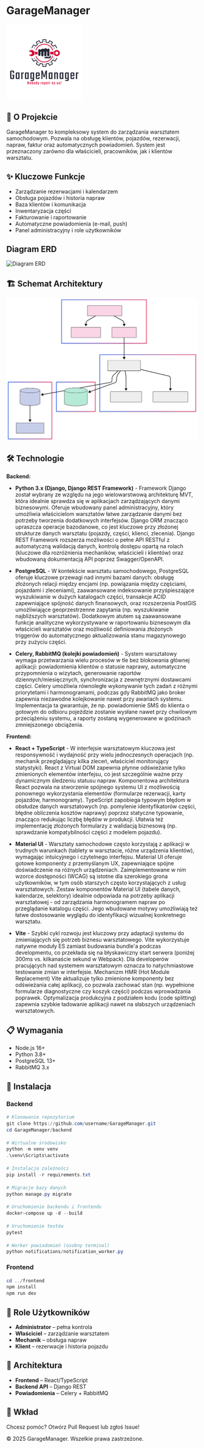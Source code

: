 # GarageManager

![GarageManager Logo](frontend/public/logo.png)

## 🚗 O Projekcie

GarageManager to kompleksowy system do zarządzania warsztatem samochodowym. Pozwala na obsługę klientów, pojazdów, rezerwacji, napraw, faktur oraz automatycznych powiadomień. System jest przeznaczony zarówno dla właścicieli, pracowników, jak i klientów warsztatu.

## ✨ Kluczowe Funkcje

- Zarządzanie rezerwacjami i kalendarzem
- Obsługa pojazdów i historia napraw
- Baza klientów i komunikacja
- Inwentaryzacja części
- Fakturowanie i raportowanie
- Automatyczne powiadomienia (e-mail, push)
- Panel administracyjny i role użytkowników

## Diagram ERD

![Diagram ERD](erd_diagram.svg)

## 🏗️ Schemat Architektury

![Diagram Architektury](architecture.svg)

## 🛠️ Technologie

**Backend:**

- **Python 3.x (Django, Django REST Framework)** - Framework Django został wybrany ze względu na jego wielowarstwową architekturę MVT, która idealnie sprawdza się w aplikacjach zarządzających danymi biznesowymi. Oferuje wbudowany panel administracyjny, który umożliwia właścicielom warsztatów łatwe zarządzanie danymi bez potrzeby tworzenia dodatkowych interfejsów. Django ORM znacząco upraszcza operacje bazodanowe, co jest kluczowe przy złożonej strukturze danych warsztatu (pojazdy, części, klienci, zlecenia). Django REST Framework rozszerza możliwości o pełne API RESTful z automatyczną walidacją danych, kontrolą dostępu opartą na rolach (kluczowe dla rozróżnienia mechaników, właścicieli i klientów) oraz wbudowaną dokumentacją API poprzez Swagger/OpenAPI.

- **PostgreSQL** - W kontekście warsztatu samochodowego, PostgreSQL oferuje kluczowe przewagi nad innymi bazami danych: obsługę złożonych relacji między encjami (np. powiązania między częściami, pojazdami i zleceniami), zaawansowane indeksowanie przyśpieszające wyszukiwanie w dużych katalogach części, transakcje ACID zapewniające spójność danych finansowych, oraz rozszerzenia PostGIS umożliwiające geoprzestrzenne zapytania (np. wyszukiwanie najbliższych warsztatów). Dodatkowym atutem są zaawansowane funkcje analityczne wykorzystywane w raportowaniu biznesowym dla właścicieli warsztatów oraz możliwość definiowania złożonych triggerów do automatycznego aktualizowania stanu magazynowego przy zużyciu części.

- **Celery, RabbitMQ (kolejki powiadomień)** - System warsztatowy wymaga przetwarzania wielu procesów w tle bez blokowania głównej aplikacji: powiadomienia klientów o statusie naprawy, automatyczne przypomnienia o wizytach, generowanie raportów dziennych/miesięcznych, synchronizacja z zewnętrznymi dostawcami części. Celery umożliwia równoległe wykonywanie tych zadań z różnymi priorytetami i harmonogramami, podczas gdy RabbitMQ jako broker zapewnia niezawodne kolejkowanie nawet przy awariach systemu. Implementacja ta gwarantuje, że np. powiadomienie SMS do klienta o gotowym do odbioru pojeździe zostanie wysłane nawet przy chwilowym przeciążeniu systemu, a raporty zostaną wygenerowane w godzinach zmniejszonego obciążenia.

**Frontend:**

- **React + TypeScript** - W interfejsie warsztatowym kluczowa jest responsywność i wydajność przy wielu jednoczesnych operacjach (np. mechanik przeglądający kilka zleceń, właściciel monitorujący statystyki). React z Virtual DOM zapewnia płynne odświeżanie tylko zmienionych elementów interfejsu, co jest szczególnie ważne przy dynamicznym śledzeniu statusu napraw. Komponentowa architektura React pozwala na stworzenie spójnego systemu UI z możliwością ponownego wykorzystania elementów (formularze rezerwacji, karty pojazdów, harmonogramy). TypeScript zapobiega typowym błędom w obsłudze danych warsztatowych (np. pomylenie identyfikatorów części, błędne obliczenia kosztów naprawy) poprzez statyczne typowanie, znacząco redukując liczbę błędów w produkcji. Ułatwia też implementację złożonych formularzy z walidacją biznesową (np. sprawdzanie kompatybilności części z modelem pojazdu).

- **Material UI** - Warsztaty samochodowe często korzystają z aplikacji w trudnych warunkach (tablety w warsztacie, różne urządzenia klientów), wymagając intuicyjnego i czytelnego interfejsu. Material UI oferuje gotowe komponenty z przemyślanym UX, zapewniające spójne doświadczenie na różnych urządzeniach. Zaimplementowane w nim wzorce dostępności (WCAG) są istotne dla szerokiego grona użytkowników, w tym osób starszych często korzystających z usług warsztatowych. Zestaw komponentów Material UI (tabele danych, kalendarze, selektory) idealnie odpowiada na potrzeby aplikacji warsztatowej - od zarządzania harmonogramem napraw po przeglądanie katalogu części. Jego wbudowane motywy umożliwiają też łatwe dostosowanie wyglądu do identyfikacji wizualnej konkretnego warsztatu.

- **Vite** - Szybki cykl rozwoju jest kluczowy przy adaptacji systemu do zmieniających się potrzeb biznesu warsztatowego. Vite wykorzystuje natywne moduły ES zamiast budowania bundle'a podczas developmentu, co przekłada się na błyskawiczny start serwera (poniżej 300ms vs. kilkanaście sekund w Webpack). Dla developerów pracujących nad systemem warsztatowym oznacza to natychmiastowe testowanie zmian w interfejsie. Mechanizm HMR (Hot Module Replacement) Vite aktualizuje tylko zmienione komponenty bez odświeżania całej aplikacji, co pozwala zachować stan (np. wypełnione formularze diagnostyczne czy koszyk części) podczas wprowadzania poprawek. Optymalizacja produkcyjna z podziałem kodu (code splitting) zapewnia szybkie ładowanie aplikacji nawet na słabszych urządzeniach warsztatowych.

## 📋 Wymagania

- Node.js 16+
- Python 3.8+
- PostgreSQL 13+
- RabbitMQ 3.x

## 🚀 Instalacja

### Backend

```powershell
# Klonowanie repozytorium
git clone https://github.com/username/GarageManager.git
cd GarageManager/backend

# Wirtualne środowisko
python -m venv venv
.\venv\Scripts\activate

# Instalacja zależności
pip install -r requirements.txt

# Migracje bazy danych
python manage.py migrate

# Uruchomienie backendu i frontendu
docker-compose up -d --build

# Uruchomienie testów
pytest

# Worker powiadomień (osobny terminal)
python notifications/notification_worker.py
```

### Frontend

```powershell
cd ../frontend
npm install
npm run dev
```

## 👥 Role Użytkowników

- **Administrator** – pełna kontrola
- **Właściciel** – zarządzanie warsztatem
- **Mechanik** – obsługa napraw
- **Klient** – rezerwacje i historia pojazdu

## 🔄 Architektura

- **Frontend** – React/TypeScript
- **Backend API** – Django REST
- **Powiadomienia** – Celery + RabbitMQ

## 🤝 Wkład

Chcesz pomóc? Otwórz Pull Request lub zgłoś Issue!

© 2025 GarageManager. Wszelkie prawa zastrzeżone.
